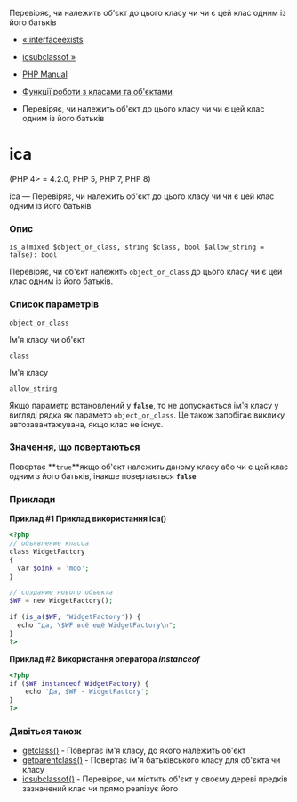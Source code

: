 Перевіряє, чи належить об'єкт до цього класу чи чи є цей клас одним із його батьків

-   [« interfaceexists](function.interface-exists.html)
    
-   [ісsubclassof »](function.is-subclass-of.html)
    
-   [PHP Manual](index.md)
    
-   [Функції роботи з класами та об'єктами](ref.classobj.md)
    
-   Перевіряє, чи належить об'єкт до цього класу чи чи є цей клас одним із його батьків
    

# іса

(PHP 4> = 4.2.0, PHP 5, PHP 7, PHP 8)

ісa — Перевіряє, чи належить об'єкт до цього класу чи чи є цей клас одним із його батьків

### Опис

```methodsynopsis
is_a(mixed $object_or_class, string $class, bool $allow_string = false): bool
```

Перевіряє, чи об'єкт належить `object_or_class` до цього класу чи є цей клас одним із його батьків.

### Список параметрів

`object_or_class`

Ім'я класу чи об'єкт

`class`

Ім'я класу

`allow_string`

Якщо параметр встановлений у **`false`**, то не допускається ім'я класу у вигляді рядка як параметр `object_or_class`. Це також запобігає виклику автозавантажувача, якщо клас не існує.

### Значення, що повертаються

Повертає \*\*`true`\*\*якщо об'єкт належить даному класу або чи є цей клас одним з його батьків, інакше повертається **`false`**

### Приклади

**Приклад #1 Приклад використання **ісa()****

```php
<?php
// объявление класса
class WidgetFactory
{
  var $oink = 'moo';
}

// создание нового объекта
$WF = new WidgetFactory();

if (is_a($WF, 'WidgetFactory')) {
  echo "да, \$WF всё ещё WidgetFactory\n";
}
?>
```

**Приклад #2 Використання оператора *instanceof***

```php
<?php
if ($WF instanceof WidgetFactory) {
    echo 'Да, $WF - WidgetFactory';
}
?>
```

### Дивіться також

-   [getclass()](function.get-class.html) - Повертає ім'я класу, до якого належить об'єкт
-   [getparentclass()](function.get-parent-class.html) - Повертає ім'я батьківського класу для об'єкта чи класу
-   [ісsubclassof()](function.is-subclass-of.html) - Перевіряє, чи містить об'єкт у своєму дереві предків зазначений клас чи прямо реалізує його